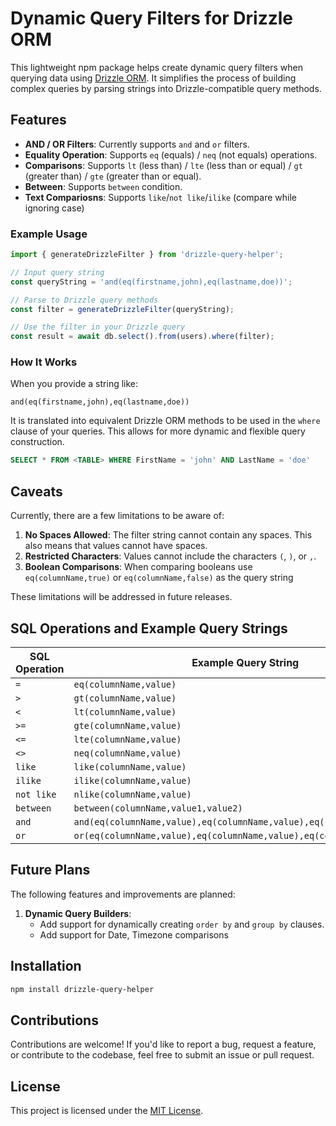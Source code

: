 # Dynamic Query Filters for Drizzle ORM

This lightweight npm package helps create dynamic query filters when querying data using [Drizzle ORM](https://github.com/drizzle-team/drizzle-orm). It simplifies the process of building complex queries by parsing strings into Drizzle-compatible query methods.

## Features

- **AND / OR Filters**: Currently supports `and` and `or` filters.
- **Equality Operation**: Supports `eq` (equals) / `neq` (not equals) operations.
- **Comparisons**: Supports `lt` (less than) / `lte` (less than or equal) / `gt` (greater than) / `gte` (greater than or equal).
- **Between**: Supports `between` condition.
- **Text Compariosns**: Supports `like`/`not like`/`ilike` (compare while ignoring case)

### Example Usage

```javascript
import { generateDrizzleFilter } from 'drizzle-query-helper';

// Input query string
const queryString = 'and(eq(firstname,john),eq(lastname,doe))';

// Parse to Drizzle query methods
const filter = generateDrizzleFilter(queryString);

// Use the filter in your Drizzle query
const result = await db.select().from(users).where(filter);
```

### How It Works

When you provide a string like:

```plaintext
and(eq(firstname,john),eq(lastname,doe))
```

It is translated into equivalent Drizzle ORM methods to be used in the `where` clause of your queries. This allows for more dynamic and flexible query construction.

```sql
SELECT * FROM <TABLE> WHERE FirstName = 'john' AND LastName = 'doe'
```

## Caveats

Currently, there are a few limitations to be aware of:

1. **No Spaces Allowed**: The filter string cannot contain any spaces. This also means that values cannot have spaces.
2. **Restricted Characters**: Values cannot include the characters `(`, `)`, or `,`.
3. **Boolean Comparisons**: When comparing booleans use `eq(columnName,true)` or `eq(columnName,false)` as the query string

These limitations will be addressed in future releases.

## SQL Operations and Example Query Strings

| SQL Operation | Example Query String                                                  |
| ------------- | --------------------------------------------------------------------- |
| `=`           | `eq(columnName,value)`                                                |
| `>`           | `gt(columnName,value)`                                                |
| `<`           | `lt(columnName,value)`                                                |
| `>=`          | `gte(columnName,value)`                                               |
| `<=`          | `lte(columnName,value)`                                               |
| `<>`          | `neq(columnName,value)`                                               |
| `like`        | `like(columnName,value)`                                              |
| `ilike`       | `ilike(columnName,value)`                                             |
| `not like`    | `nlike(columnName,value)`                                             |
| `between`     | `between(columnName,value1,value2)`                                   |
| `and`         | `and(eq(columnName,value),eq(columnName,value),eq(columnName,value))` |
| `or`          | `or(eq(columnName,value),eq(columnName,value),eq(columnName,value))`  |


## Future Plans

The following features and improvements are planned:

1. **Dynamic Query Builders**:
   - Add support for dynamically creating `order by` and `group by` clauses.
   - Add support for Date, Timezone comparisons

## Installation

```bash
npm install drizzle-query-helper
```

## Contributions

Contributions are welcome! If you'd like to report a bug, request a feature, or contribute to the codebase, feel free to submit an issue or pull request.

## License

This project is licensed under the [MIT License](LICENSE).
